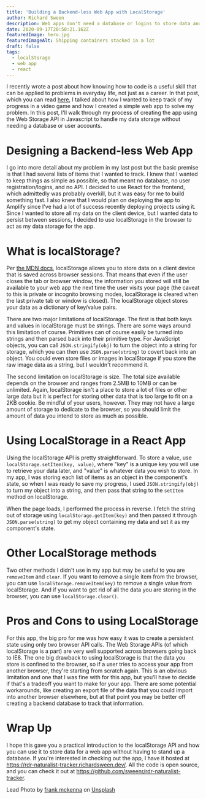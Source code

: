 ```yaml
---
title: 'Building a Backend-less Web App with LocalStorage'
author: Richard Sween
description: Web apps don't need a database or logins to store data and be useful.
date: 2020-09-17T20:50:21.162Z
featuredImage: hero.jpg
featuredImageAlt: Shipping containers stacked in a lot
draft: false
tags:
  - localStorage
  - web app
  - react
---
```


I recently wrote a post about how knowing how to code is a useful skill that can be applied to problems in everyday life, not just as a career. In that post, which you can read [here](/blogs/Benefits-Learning-Code/), I talked about how I wanted to keep track of my progress in a video game and how I created a simple web app to solve my problem. In this post, I'll walk through my process of creating the app using the Web Storage API in Javascript to handle my data storage without needing a database or user accounts.

# Designing a Backend-less Web App

I go into more detail about my problem in my last post but the basic premise is that I had several lists of items that I wanted to track. I knew that I wanted to keep things as simple as possible, so that meant no database, no user registration/logins, and no API. I decided to use React for the frontend, which admittedly was probably overkill, but it was easy for me to build something fast. I also knew that I would plan on deploying the app to Amplify since I've had a lot of success recently deploying projects using it. Since I wanted to store all my data on the client device, but I wanted data to persist between sessions, I decided to use localStorage in the browser to act as my data storage for the app.

# What is localStorage?

Per [the MDN docs](https://developer.mozilla.org/en-US/docs/Web/API/Window/localStorage), localStorage allows you to store data on a client device that is saved across browser sessions. That means that even if the user closes the tab or browser window, the information you stored will still be available to your web app the next time the user visits your page (the caveat to this is private or incognito browsing modes, localStorage is cleared when the last private tab or window is closed). The localStorage object stores your data as a dictionary of key/value pairs.

There are two major limitations of localStorage. The first is that both keys and values in localStorage must be strings. There are some ways around this limitation of course. Primitives can of course easily be turned into strings and then parsed back into their primitive type. For JavaScript objects, you can call `JSON.stringify(obj)` to turn the object into a string for storage, which you can then use `JSON.parse(string)` to covert back into an object. You could even store files or images in localStorage if you store the raw image data as a string, but I wouldn't recommend it.

The second limitation on localStorage is size. The total size available depends on the browser and ranges from 2.5MB to 10MB or can be unlimited. Again, localStorage isn't a place to store a lot of files or other large data but it is perfect for storing other data that is too large to fit on a 2KB cookie. Be mindful of your users, however. They may not have a large amount of storage to dedicate to the browser, so you should limit the amount of data you intend to store as much as possible.

# Using LocalStorage in a React App

Using the localStorage API is pretty straightforward. To store a value, use `localStorage.setItem(key, value)`, where "key" is a unique key you will use to retrieve your data later, and "value" is whatever data you wish to store. In my app, I was storing each list of items as an object in the component's state, so when I was ready to save my progress, I used `JSON.stringify(obj)` to turn my object into a string, and then pass that string to the `setItem` method on localStorage.

When the page loads, I performed the process in reverse. I fetch the string out of storage using `localStorage.getItem(key)` and then passed it through `JSON.parse(string)` to get my object containing my data and set it as my component's state.

# Other LocalStorage methods

Two other methods I didn't use in my app but may be useful to you are `removeItem` and `clear`. If you want to remove a single item from the browser, you can use `localStorage.removeItem(key)` to remove a single value from localStorage. And if you want to get rid of all the data you are storing in the browser, you can use `localStorage.clear()`.

# Pros and Cons to using LocalStorage

For this app, the big pro for me was how easy it was to create a persistent state using only two browser API calls. The Web Storage APIs (of which localStorage is a part) are very well supported across browsers going back to IE8. The one big drawback to using localStorage is that the data you store is confined to the browser, so if a user tries to access your app from another browser, they're starting from scratch again. This is an obvious limitation and one that I was fine with for this app, but you'll have to decide if that's a tradeoff you want to make for your app. There are some potential workarounds, like creating an export file of the data that you could import into another browser elsewhere, but at that point you may be better off creating a backend database to track that information.

# Wrap Up

I hope this gave you a practical introduction to the localStorage API and how you can use it to store data for a web app without having to stand up a database. If you're interested in checking out the app, I have it hosted at https://rdr-naturalist-tracker.richardsween.dev/. All the code is open source, and you can check it out at https://github.com/sweenr/rdr-naturalist-tracker.

<span>Lead Photo by <a href="https://unsplash.com/@frankiefoto?utm_source=unsplash&amp;utm_medium=referral&amp;utm_content=creditCopyText">frank mckenna</a> on <a href="https://unsplash.com/s/photos/storage?utm_source=unsplash&amp;utm_medium=referral&amp;utm_content=creditCopyText">Unsplash</a></span>
